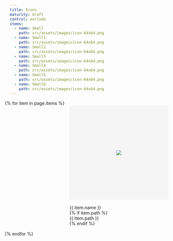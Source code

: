 ```yaml
---
title: Icons
maturity: draft
control: exclude
items: 
  - name: Small
    path: src/assets/images/icon-64x64.png
  - name: Small1
    path: src/assets/images/icon-64x64.png
  - name: Small2
    path: src/assets/images/icon-64x64.png
  - name: Small3
    path: src/assets/images/icon-64x64.png
  - name: Small4
    path: src/assets/images/icon-64x64.png
  - name: Small5
    path: src/assets/images/icon-64x64.png
  - name: Small6
    path: src/assets/images/icon-64x64.png
---
```


<style>
    .set {
      display: flex;
      flex-wrap: wrap;
      margin: 0 -1rem;
      margin-top: 0;
      padding: 0;
      list-style: none;
    }
    li {
      flex: 1 0 20%;
      margin: 1rem;
    }
    .image {
      display: flex;
      flex-direction: column;
      align-items: center;
      justify-content: center;
      width: 100%;
      min-width: 280px;
      height: 300px;
      background-color: whitesmoke;
      border: 1px solid whitesmoke;
      margin-bottom: 1rem;
    }
    img {
      max-height: 100%;
    }
    p {
      margin: 0;
    }
</style>

<ul class="set">
{% for item in page.items %} 
  <li>
    <div class="image"><img src="{{ site.baseurl }}/{{ item.path }}"/></div>
    <p class="header">{{ item.name }}</p>
    {% if item.path %}<p>{{ item.path }}</p>{% endif %}
  </li>
{% endfor %}
</ul>